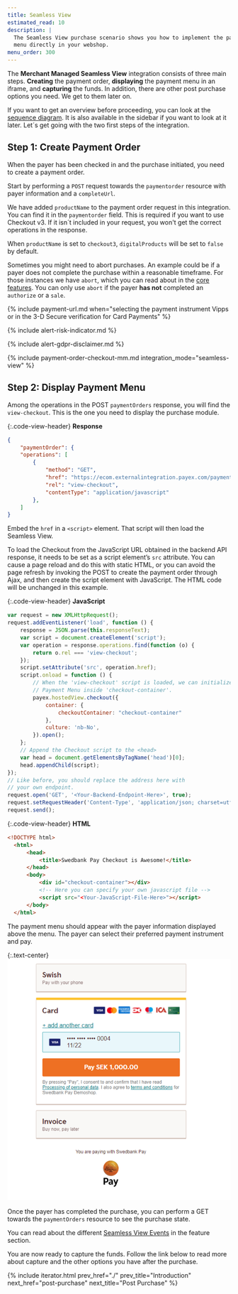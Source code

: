```yaml
---
title: Seamless View
estimated_read: 10
description: |
  The Seamless View purchase scenario shows you how to implement the payment
  menu directly in your webshop.
menu_order: 300
---
```


The **Merchant Managed Seamless View** integration consists of three main steps.
**Creating** the payment order, **displaying** the payment menu in an iframe,
and **capturing** the funds. In addition, there are other post purchase options
you need. We get to them later on.

If you want to get an overview before proceeding, you can look at the [sequence
diagram][sequence-diagram]. It is also available in the sidebar if you want to
look at it later. Let´s get going with the two first steps of the integration.

## Step 1: Create Payment Order

When the payer has been checked in and the purchase initiated, you need to
create a payment order.

Start by performing a `POST` request towards the `paymentorder` resource
with payer information and a `completeUrl`.

We have added `productName` to the payment order request in this integration.
You can find it in the `paymentorder` field. This is required if you want to use
Checkout v3. If it isn´t included in your request, you won't get the correct
operations in the response.

When `productName` is set to `checkout3`, `digitalProducts` will be set to
`false` by default.

Sometimes you might need to abort purchases. An example could be if a payer does
not complete the purchase within a reasonable timeframe. For those instances we
have `abort`, which you can read about in the [core features][abort-feature].
You can only use `abort` if the payer **has not** completed an `authorize` or a
`sale`.

{% include payment-url.md when="selecting the payment instrument Vipps or in the
3-D Secure verification for Card Payments" %}

{% include alert-risk-indicator.md %}

{% include alert-gdpr-disclaimer.md %}

{% include payment-order-checkout-mm.md integration_mode="seamless-view" %}

## Step 2: Display Payment Menu

Among the operations in the POST `paymentOrders` response, you will find the
`view-checkout`. This is the one you need to display the purchase module.

{:.code-view-header}
**Response**

```json
{
    "paymentOrder": {
    "operations": [
        {
            "method": "GET",
            "href": "https://ecom.externalintegration.payex.com/payment/core/js/px.payment.client.js?token=dd728a47e3ec7be442c98eafcfd9b0207377ce04c793407eb36d07faa69a32df&culture=sv-SE",
            "rel": "view-checkout",
            "contentType": "application/javascript"
        },
    ]
}
```

Embed the `href` in a `<script>` element. That script will then load the
Seamless View.

To load the Checkout from the JavaScript URL obtained in the backend API
response, it needs to be set as a script element’s `src` attribute. You can
cause a page reload and do this with static HTML, or you can avoid the page
refresh by invoking the POST to create the payment order through Ajax, and then
create the script element with JavaScript. The HTML code will be unchanged in
this example.

{:.code-view-header}
**JavaScript**

```js
var request = new XMLHttpRequest();
request.addEventListener('load', function () {
    response = JSON.parse(this.responseText);
    var script = document.createElement('script');
    var operation = response.operations.find(function (o) {
        return o.rel === 'view-checkout';
    });
    script.setAttribute('src', operation.href);
    script.onload = function () {
        // When the 'view-checkout' script is loaded, we can initialize the
        // Payment Menu inside 'checkout-container'.
        payex.hostedView.checkout({
            container: {
                checkoutContainer: "checkout-container"
            },
            culture: 'nb-No',
        }).open();
    };
    // Append the Checkout script to the <head>
    var head = document.getElementsByTagName('head')[0];
    head.appendChild(script);
});
// Like before, you should replace the address here with
// your own endpoint.
request.open('GET', '<Your-Backend-Endpoint-Here>', true);
request.setRequestHeader('Content-Type', 'application/json; charset=utf-8');
request.send();
```

{:.code-view-header}
**HTML**

```html
<!DOCTYPE html>
  <html>
      <head>
          <title>Swedbank Pay Checkout is Awesome!</title>
      </head>
      <body>
          <div id="checkout-container"></div>
          <!-- Here you can specify your own javascript file -->
          <script src="<Your-JavaScript-File-Here>"></script>
      </body>
  </html>
```

The payment menu should appear with the payer information displayed above the
menu. The payer can select their preferred payment instrument and pay.

{:.text-center}
![screenshot of the mac implementation seamless view payment menu][seamless-mac-menu]

Once the payer has completed the purchase, you can perform a GET towards the
`paymentOrders` resource to see the purchase state.

You can read about the different [Seamless View Events][seamless-view-events] in
the feature section.

You are now ready to capture the funds. Follow the link below to read more about
capture and the other options you have after the purchase.

{% include iterator.html prev_href="./"
                         prev_title="Introduction"
                         next_href="post-purchase"
                         next_title="Post Purchase" %}

[abort-feature]: /checkout/v3/mm/features/core/abort
[seamless-view-events]: /checkout/v3/mm/features/technical-reference/seamless-view-events
[sequence-diagram]: /checkout/v3/sequence-diagrams/#merchant-managed-seamless-view
[seamless-mac-menu]: /assets/img/checkout/mac-seamless-view.png
